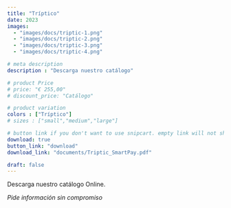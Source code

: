 ```yaml
---
title: "Tríptico"
date: 2023
images: 
  - "images/docs/triptic-1.png"
  - "images/docs/triptic-2.png"
  - "images/docs/triptic-3.png"
  - "images/docs/triptic-4.png"

# meta description
description : "Descarga nuestro catálogo"

# product Price
# price: "€ 255,00"
# discount_price: "Catálogo"

# product variation
colors : ["Tríptico"]
# sizes : ["small","medium","large"]

# button link if you don't want to use snipcart. empty link will not show button
download: true
button_link: "download"
download_link: "documents/Triptic_SmartPay.pdf"

draft: false
---
```


Descarga nuestro catálogo Online.

*Pide información sin compromiso*